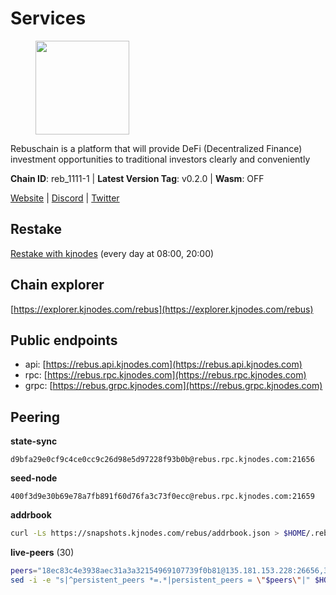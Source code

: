 # Services

<figure><img src="https://raw.githubusercontent.com/kj89/testnet_manuals/main/pingpub/logos/rebus.png" width="150" alt=""><figcaption></figcaption></figure>

Rebuschain is a platform that will provide DeFi (Decentralized Finance)  investment opportunities to traditional investors clearly and conveniently

**Chain ID**: reb_1111-1 | **Latest Version Tag**: v0.2.0 | **Wasm**: OFF

[Website](https://www.rebuschain.com) | [Discord](https://discord.gg/rebuschain) | [Twitter](https://twitter.com/RebusChain)

## Restake

[Restake with kjnodes](https://restake.app/rebus/rebusvaloper1vndzy8y55ylgpmmsc34uy8rm6kqlml6ffs9lrv) (every day at 08:00, 20:00)
## Chain explorer
[https://explorer.kjnodes.com/rebus](https://explorer.kjnodes.com/rebus)

## Public endpoints

* api: [https://rebus.api.kjnodes.com](https://rebus.api.kjnodes.com)
* rpc: [https://rebus.rpc.kjnodes.com](https://rebus.rpc.kjnodes.com)
* grpc: [https://rebus.grpc.kjnodes.com](https://rebus.grpc.kjnodes.com)

## Peering

**state-sync**

```text
d9bfa29e0cf9c4ce0cc9c26d98e5d97228f93b0b@rebus.rpc.kjnodes.com:21656
```

**seed-node**

```text
400f3d9e30b69e78a7fb891f60d76fa3c73f0ecc@rebus.rpc.kjnodes.com:21659
```

**addrbook**
```bash
curl -Ls https://snapshots.kjnodes.com/rebus/addrbook.json > $HOME/.rebusd/config/addrbook.json
```

**live-peers** (30)
```bash
peers="18ec83c4e3938aec31a3a32154969107739f0b81@135.181.153.228:26656,346bf012c17fa30ef70ae72f082374838626532a@65.108.106.131:26696,eeca453e3a1cf670c78e2255b8f0bd5a9443c30b@65.108.225.71:26656,36afb1c827f52d38d7cd328b384d644b531b5997@65.108.238.102:17256,12e6bea6650a53150c01ca3897e4a0b94d6e9d4e@135.181.141.47:26656,6ac55af662061d3669d7c70961a8fd87ba2f2075@65.108.200.142:26696,b1b08fe470551dca6d6631fb1bfabb814f6c1aec@54.37.129.164:54556,4a4d2e7070e05ad6c13628d2f191d96172659452@65.109.65.210:40656,17779ded6b3dc2f31d6c6f40cc6f07d802753ba7@78.47.153.128:26656,2f6b34ad97c4827dace87436f0299cf89fe0c056@136.243.95.80:46656,e6f1684ed8ed5c586b188bf7088026da4ffdaff6@134.65.193.78:26656,1fe32d8f09b8715b1e626da17b3ecfe26623b371@176.9.22.117:27656,bb2a7dc81b9bd0e017409a2bbb71b12bb899e743@178.63.22.117:26656,ff7621be29e39e9fdf07f2501e1a217201ca29ee@213.239.207.175:39656,b8c42fcb311b47cdb8285b5697f661fbba5bf1a5@51.68.157.129:26656,cd71aa366822800a2aa7051fae69127f78b3f203@188.165.225.226:26656,6daeb8cfea285f561e167a0d94718b61e2cf7944@5.189.187.36:21656,d9bfa29e0cf9c4ce0cc9c26d98e5d97228f93b0b@65.109.88.38:21656,05483a7ec0160b17de1ad8e7793c7502e70e5525@146.59.85.223:17256,f546370843f92e2415524a7b18f9cd528e2fd706@65.109.55.186:26656,30ff8100fefac53ee40ef7631f1a3c66ca2b82cf@135.181.164.90:26656,12703ce9efe6c1171c193dae2e2041a2be610852@65.108.44.149:29656,b5bf2242c981371224e5e9e89d6c265d554c8989@65.21.202.154:21656,afdd27b58e851dcbb8c98c0e3191a0d8bfbcd3ae@65.108.41.252:26656,c124ce0b508e8b9ed1c5b6957f362225659b5343@134.65.192.98:26656,1fcb45323f9045707c0c344a60d7cb906008cfaf@65.109.80.176:26656,87102b5dd22c1d17f97197c078f23726ae3c6214@91.157.60.253:26656,056d6a61c8a4c5ccb02123d67a013434423f155a@149.102.142.57:26656,4e3e545e85000045ef44905ab683a5db6f87cdbe@88.198.32.17:37656,89757803f40da51678451735445ad40d5b15e059@169.155.44.106:26656"
sed -i -e "s|^persistent_peers *=.*|persistent_peers = \"$peers\"|" $HOME/.rebusd/config/config.toml
```
